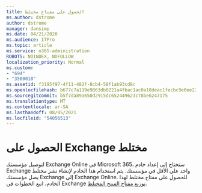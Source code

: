 ```yaml
---
title: الحصول على مفتاح مختلط
ms.author: dstrome
author: dstrome
manager: dansimp
ms.date: 04/21/2020
ms.audience: ITPro
ms.topic: article
ms.service: o365-administration
ROBOTS: NOINDEX, NOFOLLOW
localization_priority: Normal
ms.custom:
- "694"
- "3500010"
ms.assetid: f3195f97-4f11-482f-8cb4-58f1ab93cd8c
ms.openlocfilehash: b677c7a119e9863db0221a4fbac1ac0a18deac1fecbc9e0ee22333d97144bc3d
ms.sourcegitcommit: b5f7da89a650d2915dc652449623c78be6247175
ms.translationtype: MT
ms.contentlocale: ar-SA
ms.lasthandoff: 08/05/2021
ms.locfileid: "54056513"
---
```

# <a name="getting-an-exchange-hybrid-key"></a>الحصول على Exchange مختلط

لتوصيل مؤسستك Exchange Online في Microsoft 365، ستحتاج إلى إعداد خادم Exchange واحد على الأقل في مؤسستك. يتم استخدام هذا الخادم لإنشاء نشر مختلط يصل مؤسستك Exchange إلى Exchange Online. للحصول على مفتاح مختلط لهذا الخادم، اتبع الخطوات في Exchange [توزيع مفتاح المنتج المختلط](https://aka.ms/hybridkey).
  
